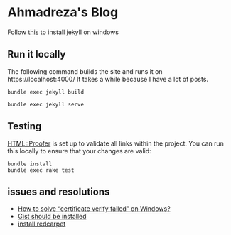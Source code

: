 # Ahmadreza's Blog
Follow [this](instruction) to install jekyll on windows 


## Run it locally

The following command builds the site and runs it on https://localhost:4000/
It takes a while because I have a lot of posts.

```shell
bundle exec jekyll build
```
```shell
bundle exec jekyll serve
```

## Testing

[HTML::Proofer](https://github.com/gjtorikian/html-proofer) is set up to validate all links within the project.  You can run this locally to ensure that your changes are valid:

```shell
bundle install
bundle exec rake test
```


## issues and resolutions
+ [How to solve “certificate verify failed” on Windows?](https://stackoverflow.com/a/16134586)
+ [Gist should be installed](https://github.com/poole/hyde/issues/114)
+ [install redcarpet](https://richonrails.com/articles/rendering-markdown-with-redcarpet)
